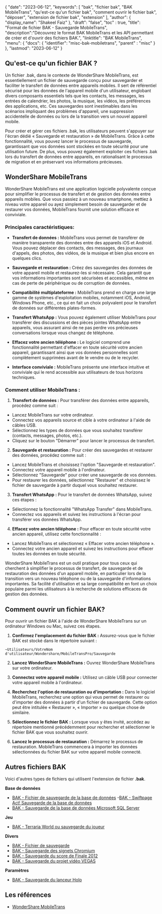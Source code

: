 {
"date": "2023-06-12",
  "keywords": [
"bak",
"fichier bak",
"BAK MobileTrans",
"qu'est-ce qu'un fichier bak",
"comment ouvrir le fichier bak",
"déposer",
"extension de fichier bak",
"extension"
],
  "author": {
"display_name": "Shakeel Faiz"
},
"draft": "false",
"toc" : true,
"title": "Format de fichier BAK - Sauvegarde MobileTrans",
  "description":"Découvrez le format BAK MobileTrans et les API permettant de créer et d'ouvrir des fichiers BAK.",
"linktitle": "BAK MobileTrans",
  "menu": {
    "docs": {
      "identifier": "misc-bak-mobiletrans",
"parent" : "misc"
}
},
"lastmod": "2023-06-12"
}

## Qu'est-ce qu'un fichier BAK ?

Un fichier .bak, dans le contexte de WonderShare MobileTrans, est essentiellement un fichier de sauvegarde conçu pour sauvegarder et faciliter le transfert de données entre appareils mobiles. Il sert de référentiel sécurisé pour les données de l'appareil mobile d'un utilisateur, englobant divers composants essentiels tels que les contacts, les messages, les entrées de calendrier, les photos, la musique, les vidéos, les préférences des applications, etc. Ces sauvegardes sont inestimables dans les scénarios impliquant des problèmes d'appareil, une suppression accidentelle de données ou lors de la transition vers un nouvel appareil mobile.

Pour créer et gérer ces fichiers .bak, les utilisateurs peuvent s'appuyer sur l'écran dédié « Sauvegarde et restauration » de MobileTrans. Grâce à cette fonctionnalité, vous pouvez lancer le processus de sauvegarde, garantissant que vos données sont stockées en toute sécurité pour une utilisation future. De plus, vous pouvez également exploiter ces fichiers .bak lors du transfert de données entre appareils, en rationalisant le processus de migration et en préservant vos informations précieuses.

## WonderShare MobileTrans

WonderShare MobileTrans est une application logicielle polyvalente conçue pour simplifier le processus de transfert et de gestion des données entre appareils mobiles. Que vous passiez à un nouveau smartphone, mettiez à niveau votre appareil ou ayez simplement besoin de sauvegarder et de restaurer vos données, MobileTrans fournit une solution efficace et conviviale.

### Principales caractéristiques:

- **Transfert de données :** MobileTrans vous permet de transférer de manière transparente des données entre des appareils iOS et Android. Vous pouvez déplacer des contacts, des messages, des journaux d'appels, des photos, des vidéos, de la musique et bien plus encore en quelques clics.

- **Sauvegarde et restauration :** Créez des sauvegardes des données de votre appareil mobile et restaurez-les si nécessaire. Cela garantit que vos informations importantes sont sécurisées et accessibles, même en cas de perte de périphérique ou de corruption de données.

- **Compatibilité multiplateforme :** MobileTrans prend en charge une large gamme de systèmes d'exploitation mobiles, notamment iOS, Android, Windows Phone, etc., ce qui en fait un choix polyvalent pour le transfert de données sur différentes plates-formes.

- **Transfert WhatsApp :** Vous pouvez également utiliser MobileTrans pour transférer des discussions et des pièces jointes WhatsApp entre appareils, vous assurant ainsi de ne pas perdre vos précieuses conversations lorsque vous changez de téléphone.

- **Effacez votre ancien téléphone :** Le logiciel comprend une fonctionnalité permettant d'effacer en toute sécurité votre ancien appareil, garantissant ainsi que vos données personnelles sont complètement supprimées avant de le vendre ou de le recycler.

- **Interface conviviale :** MobileTrans présente une interface intuitive et conviviale qui le rend accessible aux utilisateurs de tous horizons techniques.

### Comment utiliser MobileTrans :

1. **Transfert de données :** Pour transférer des données entre appareils, procédez comme suit :
- Lancez MobileTrans sur votre ordinateur.
- Connectez vos appareils source et cible à votre ordinateur à l'aide de câbles USB.
- Sélectionnez les types de données que vous souhaitez transférer (contacts, messages, photos, etc.).
- Cliquez sur le bouton "Démarrer" pour lancer le processus de transfert.

2. **Sauvegarde et restauration :** Pour créer des sauvegardes et restaurer des données, procédez comme suit :
- Lancez MobileTrans et choisissez l'option "Sauvegarde et restauration".
- Connectez votre appareil mobile à l'ordinateur.
- Sélectionnez "Sauvegarde" pour créer une sauvegarde de vos données.
- Pour restaurer les données, sélectionnez "Restaurer" et choisissez le fichier de sauvegarde à partir duquel vous souhaitez restaurer.

3. **Transfert WhatsApp :** Pour le transfert de données WhatsApp, suivez ces étapes :
- Sélectionnez la fonctionnalité "WhatsApp Transfer" dans MobileTrans.
- Connectez vos appareils et suivez les instructions à l'écran pour transférer vos données WhatsApp.

4. **Effacez votre ancien téléphone :** Pour effacer en toute sécurité votre ancien appareil, utilisez cette fonctionnalité :
- Lancez MobileTrans et sélectionnez « Effacer votre ancien téléphone ».
- Connectez votre ancien appareil et suivez les instructions pour effacer toutes les données en toute sécurité.

WonderShare MobileTrans est un outil pratique pour tous ceux qui cherchent à simplifier le processus de transfert, de sauvegarde et de restauration des données d'un appareil mobile, en particulier lors de la transition vers un nouveau téléphone ou de la sauvegarde d'informations importantes. Sa facilité d'utilisation et sa large compatibilité en font un choix populaire parmi les utilisateurs à la recherche de solutions efficaces de gestion des données.

## Comment ouvrir un fichier BAK?

Pour ouvrir un fichier BAK à l'aide de WonderShare MobileTrans sur un ordinateur Windows ou Mac, suivez ces étapes.

1. **Confirmez l'emplacement du fichier BAK :** Assurez-vous que le fichier BAK est stocké dans le répertoire suivant :

```
~Utilisateurs/VotreNom d'utilisateur/Wondershare/MobileTransPro/Sauvegarde
```

2. **Lancez WonderShare MobileTrans :** Ouvrez WonderShare MobileTrans sur votre ordinateur.

3. **Connectez votre appareil mobile :** Utilisez un câble USB pour connecter votre appareil mobile à l'ordinateur.

4. **Recherchez l'option de restauration ou d'importation :** Dans le logiciel MobileTrans, recherchez une option qui vous permet de restaurer ou d'importer des données à partir d'un fichier de sauvegarde. Cette option peut être intitulée « Restaurer », « Importer » ou quelque chose de similaire.

5. **Sélectionnez le fichier BAK :** Lorsque vous y êtes invité, accédez au répertoire mentionné précédemment pour rechercher et sélectionner le fichier BAK que vous souhaitez ouvrir.

6. **Lancez le processus de restauration :** Démarrez le processus de restauration. MobileTrans commencera à importer les données sélectionnées du fichier BAK sur votre appareil mobile connecté.

## Autres fichiers BAK

Voici d'autres types de fichiers qui utilisent l'extension de fichier **.bak**.

**Base de données**
- [BAK - Fichier de sauvegarde de la base de données](/fr/database/bak/)
-[BAK - Swiftpage Act! Sauvegarde de la base de données](/fr/database/bak-act/)
- [BAK - Sauvegarde de la base de données Microsoft SQL Server](/fr/database/bak-sqlserver/)

**Jeu**
- [BAK - Terraria World ou sauvegarde du joueur](/fr/game/bak-terraria/)

**Divers**
- [BAK - Fichier de sauvegarde](/fr/misc/bak-backup/)
- [BAK - Sauvegarde des signets Chromium](/fr/misc/bak-chromium/)
- [BAK - Sauvegarde du score de Finale 2012](/fr/misc/bak-finale/)
- [BAK - Sauvegarde du projet vidéo VEGAS](/fr/misc/bak-vegas/)

**Paramètres**
- [BAK - Sauvegarde du lanceur Holo](/fr/settings/bak-holo/)

## Les références
* [WonderShare MobileTrans](https://mobiletrans.wondershare.com/)
